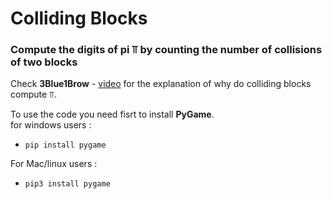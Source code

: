 # Colliding Blocks  

### Compute the digits of pi ⫪ by counting the number of collisions of two blocks  

Check **3Blue1Brow** - [video](https://www.youtube.com/watch?v=HEfHFsfGXjs) for the explanation of why do colliding blocks compute ⫪.  

To use the code you need fisrt to install **PyGame**.  
for windows users :  
- `pip install pygame`  

For Mac/linux users :
- `pip3 install pygame`  

